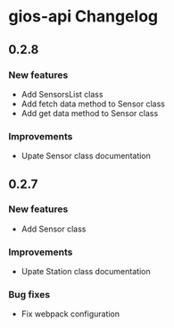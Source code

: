 # gios-api Changelog

## 0.2.8

### New features

* Add SensorsList class
* Add fetch data method to Sensor class
* Add get data method to Sensor class

### Improvements

* Upate Sensor class documentation

## 0.2.7

### New features

* Add Sensor class

### Improvements

* Upate Station class documentation

### Bug fixes

* Fix webpack configuration
